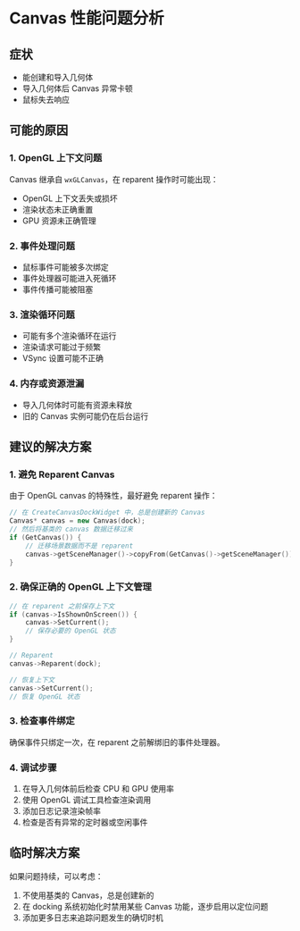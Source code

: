 # Canvas 性能问题分析

## 症状
- 能创建和导入几何体
- 导入几何体后 Canvas 异常卡顿
- 鼠标失去响应

## 可能的原因

### 1. OpenGL 上下文问题
Canvas 继承自 `wxGLCanvas`，在 reparent 操作时可能出现：
- OpenGL 上下文丢失或损坏
- 渲染状态未正确重置
- GPU 资源未正确管理

### 2. 事件处理问题
- 鼠标事件可能被多次绑定
- 事件处理器可能进入死循环
- 事件传播可能被阻塞

### 3. 渲染循环问题
- 可能有多个渲染循环在运行
- 渲染请求可能过于频繁
- VSync 设置可能不正确

### 4. 内存或资源泄漏
- 导入几何体时可能有资源未释放
- 旧的 Canvas 实例可能仍在后台运行

## 建议的解决方案

### 1. 避免 Reparent Canvas
由于 OpenGL canvas 的特殊性，最好避免 reparent 操作：

```cpp
// 在 CreateCanvasDockWidget 中，总是创建新的 Canvas
Canvas* canvas = new Canvas(dock);
// 然后将基类的 canvas 数据迁移过来
if (GetCanvas()) {
    // 迁移场景数据而不是 reparent
    canvas->getSceneManager()->copyFrom(GetCanvas()->getSceneManager());
}
```

### 2. 确保正确的 OpenGL 上下文管理
```cpp
// 在 reparent 之前保存上下文
if (canvas->IsShownOnScreen()) {
    canvas->SetCurrent();
    // 保存必要的 OpenGL 状态
}

// Reparent
canvas->Reparent(dock);

// 恢复上下文
canvas->SetCurrent();
// 恢复 OpenGL 状态
```

### 3. 检查事件绑定
确保事件只绑定一次，在 reparent 之前解绑旧的事件处理器。

### 4. 调试步骤
1. 在导入几何体前后检查 CPU 和 GPU 使用率
2. 使用 OpenGL 调试工具检查渲染调用
3. 添加日志记录渲染帧率
4. 检查是否有异常的定时器或空闲事件

## 临时解决方案
如果问题持续，可以考虑：
1. 不使用基类的 Canvas，总是创建新的
2. 在 docking 系统初始化时禁用某些 Canvas 功能，逐步启用以定位问题
3. 添加更多日志来追踪问题发生的确切时机